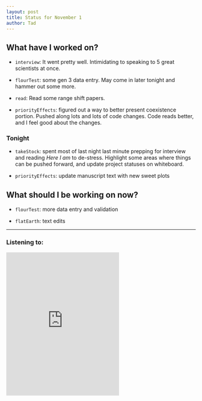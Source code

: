 ```yaml
---
layout: post 
title: Status for November 1 
author: Tad
---
```

 
## What have I worked on?
 
* `interview`: It went pretty well. Intimidating to speaking to 5 great scientists at once.
 
* `flourTest`: some gen 3 data entry. May come in later tonight and hammer out some more.

* `read`: Read some range shift papers.

* `priorityEffects`: figured out a way to better present coexistence portion. Pushed along lots and lots of code changes. Code reads better, and I feel good about the changes. 





### Tonight 
 
* `takeStock`: spent most of last night last minute prepping for interview and reading _Here I am_ to de-stress. Highlight some areas where things can be pushed forward, and update project statuses on whiteboard.
 
* `priorityEffects`: update manuscript text with new sweet plots




## What should I be working on now? 
 
* `flourTest`: more data entry and validation

* `flatEarth`: text edits 

 
 
--- 
 
### Listening to: 
 
<iframe src="https://embed.spotify.com/?uri=spotify%3Atrack%3A5YRscayYAKoyfxIhwQUuGX" width="300" height="380" frameborder="0" allowtransparency="true"></iframe>

<i class='fa fa-code' style='color:pink'></i>

